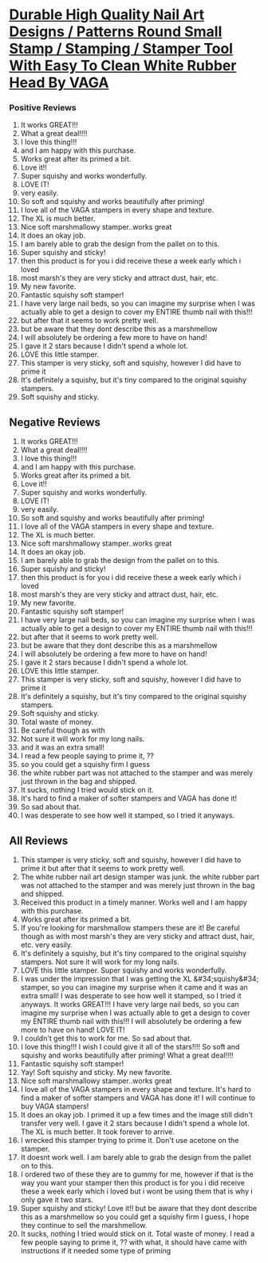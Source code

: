 # [Durable High Quality Nail Art Designs / Patterns Round Small Stamp / Stamping / Stamper Tool With Easy To Clean White Rubber Head By VAGA](https://products.checkmycream.com/products/Durable-High-Quality-Nail-Art-Designs-Patterns-Round-Small-Stamp-Stamping-Stamper-Tool-With-Easy-To-Clean-White-Rubber-Head-By-VAGA.html)

### Positive Reviews

<ol>
      <li>It works GREAT!!!  </li>
      <li>What a great deal!!!!</li>
      <li>I love this thing!!!</li>
      <li>and I am happy with this purchase.</li>
      <li>Works great after its primed a bit.</li>
      <li>Love it!!</li>
      <li>Super squishy and works wonderfully.</li>
      <li>LOVE IT!</li>
      <li>very easily.</li>
      <li>So soft and squishy and works beautifully after priming!</li>
      <li>I love all of the VAGA stampers in every shape and texture.  </li>
      <li>The XL is much better.</li>
      <li>Nice soft marshmallowy stamper..works great</li>
      <li>It does an okay job.</li>
      <li>I am barely able to grab the design from the pallet on to this.</li>
      <li>Super squishy and sticky!</li>
      <li>then this product is for you i did receive these a week early which i loved  </li>
      <li>most marsh&#x27;s they are very sticky and attract dust, hair, etc.</li>
      <li>My new favorite.</li>
      <li>Fantastic squishy soft stamper!</li>
      <li>I have very large nail beds, so you can imagine my surprise when I was actually able to get a design to cover my ENTIRE thumb nail with this!!!  </li>
      <li>but after that it seems to work pretty well.</li>
      <li>but be aware that they dont describe this as a marshmellow</li>
      <li>I will absolutely be ordering a few more to have on hand!  </li>
      <li>I gave it 2 stars because I didn&#x27;t spend a whole lot.</li>
      <li>LOVE this little stamper.</li>
      <li>This stamper is very sticky, soft and squishy, however I did have to prime it</li>
      <li>It&#x27;s definitely a squishy, but it&#x27;s tiny compared to the original squishy stampers.</li>
      <li>Soft squishy and sticky.</li>
</ol>


<h2>Negative Reviews</h2>
<ol>
<li> It works GREAT!!!  </li>
<li> What a great deal!!!!</li>
<li> I love this thing!!!</li>
<li> and I am happy with this purchase.</li>
<li> Works great after its primed a bit.</li>
<li> Love it!!</li>
<li> Super squishy and works wonderfully.</li>
<li> LOVE IT!</li>
<li> very easily.</li>
<li> So soft and squishy and works beautifully after priming!</li>
<li> I love all of the VAGA stampers in every shape and texture.  </li>
<li> The XL is much better.</li>
<li> Nice soft marshmallowy stamper..works great</li>
<li> It does an okay job.</li>
<li> I am barely able to grab the design from the pallet on to this.</li>
<li> Super squishy and sticky!</li>
<li> then this product is for you i did receive these a week early which i loved  </li>
<li> most marsh&#x27;s they are very sticky and attract dust, hair, etc.</li>
<li> My new favorite.</li>
<li> Fantastic squishy soft stamper!</li>
<li> I have very large nail beds, so you can imagine my surprise when I was actually able to get a design to cover my ENTIRE thumb nail with this!!!  </li>
<li> but after that it seems to work pretty well.</li>
<li> but be aware that they dont describe this as a marshmellow</li>
<li> I will absolutely be ordering a few more to have on hand!  </li>
<li> I gave it 2 stars because I didn&#x27;t spend a whole lot.</li>
<li> LOVE this little stamper.</li>
<li> This stamper is very sticky, soft and squishy, however I did have to prime it</li>
<li> It&#x27;s definitely a squishy, but it&#x27;s tiny compared to the original squishy stampers.</li>
<li> Soft squishy and sticky.</li>
<li> Total waste of money.</li>
<li> Be careful though as with</li>
<li> Not sure it will work for my long nails.</li>
<li> and it was an extra small!  </li>
<li> I read a few people saying to prime it, ??</li>
<li> so you could get a squishy firm I guess</li>
<li> the white  rubber part was not attached to the stamper and was merely just thrown in the bag and shipped.</li>
<li> It sucks, nothing I tried would stick on it.</li>
<li> It&#x27;s hard to find a maker of softer stampers and VAGA has done it!  </li>
<li> So sad about that.</li>
<li> I was desperate to see how well it stamped, so I tried it anyways.  </li>
</ol>

<h2>All Reviews</h2>

<ol>
    <li> This stamper is very sticky, soft and squishy, however I did have to prime it but after that it seems to work pretty well.</li>
    <li> The white rubber nail art design stamper was junk. the white  rubber part was not attached to the stamper and was merely just thrown in the bag and shipped.</li>
    <li> Received this product in a timely manner.  Works well and I am happy with this purchase.</li>
    <li> Works great after its primed a bit.</li>
    <li> If you&#x27;re looking for marshmallow stampers these are it! Be careful though as with most marsh&#x27;s they are very sticky and attract dust, hair, etc. very easily.</li>
    <li> It&#x27;s definitely a squishy, but it&#x27;s tiny compared to the original squishy stampers. Not sure it will work for my long nails.</li>
    <li> LOVE this little stamper. Super squishy and works wonderfully.</li>
    <li> I was under the impression that I was getting the XL &amp;#34;squishy&amp;#34; stamper, so you can imagine my surprise when it came and it was an extra small!  I was desperate to see how well it stamped, so I tried it anyways.  It works GREAT!!!  I have very large nail beds, so you can imagine my surprise when I was actually able to get a design to cover my ENTIRE thumb nail with this!!!  I will absolutely be ordering a few more to have on hand!  LOVE IT!</li>
    <li> I couldn&#x27;t get this to work for me. So sad about that.</li>
    <li> I love this thing!!! I wish I could give it all of the stars!!!! So soft and squishy and works beautifully after priming! What a great deal!!!!</li>
    <li> Fantastic squishy soft stamper!</li>
    <li> Yay! Soft squishy and sticky. My new favorite.</li>
    <li> Nice soft marshmallowy stamper..works great</li>
    <li> I love all of the VAGA stampers in every shape and texture.  It&#x27;s hard to find a maker of softer stampers and VAGA has done it!  I will continue to buy VAGA stampers!</li>
    <li> It does an okay job. I primed it up a few times and the image still didn&#x27;t transfer very well. I gave it 2 stars because I didn&#x27;t spend a whole lot. The XL is much better. It took forever to arrive.</li>
    <li> I wrecked this stamper trying to prime it. Don&#x27;t use acetone on the stamper.</li>
    <li> It doesnt work well. I am barely able to grab the design from the pallet on to this.</li>
    <li> I ordered two of these they are to gummy for me, however if that is the way you want your stamper then this product is for you i did receive these a week early which i loved  but i wont be using them that is why i only gave it two stars.</li>
    <li> Super squishy and sticky! Love it!! but be aware that they dont describe this as a marshmellow so you could get a squishy firm I guess, I hope they continue to sell the marshmellow.</li>
    <li> It sucks, nothing I tried would stick on it. Total waste of money. I read a few people saying to prime it, ?? with what, it should have came with instructions if it needed some type of priming</li>
</ol>





